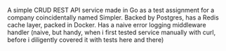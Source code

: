 A simple CRUD REST API service made in Go as a test assignment for a company coincidentally named Simpler.
Backed by Postgres, has a Redis cache layer, packed in Docker. 
Has a naive error logging middleware handler (naive, but handy, when i first tested service manually with curl, before i diligently covered it with tests here and there)